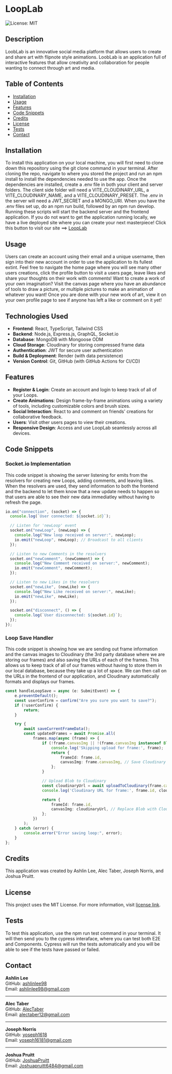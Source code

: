 # LoopLab
  ![License: MIT](https://img.shields.io/badge/License-MIT-green.svg)
## Description 

LoobLab is an innovative social media platform that allows users to create and share art with flipnote style animations. LoobLab is an application full of interactive features that allow creativity and collaboration for people wanting to connect through art and media.

## Table of Contents

- [Installation](#installation)
- [Usage](#usage)
- [Features](#features)
- [Code Snippets](#code-snippets)
- [Credits](#credits)
- [License](#license)
- [Tests](#tests)
- [Contact](#contact)

## Installation

To install this application on your local machine, you will first need to clone down this repository using the git clone command in your terminal. After cloning the repo, navigate to where you stored the project and run an npm install to install the dependencies needed to use the app. Once the dependencies are installed, create a .env file in both your client and server folders. The client side folder will need a VITE_CLOUDINARY_URL, a VITE_CLOUDINARY_NAME, and a VITE_CLOUDINARY_PRESET. The .env in the server will need a JWT_SECRET and a MONGO_URI. When you have the .env files set up, do an npm run build, followed by an npm run develop. Running these scripts will start the backend server and the frontend application. If you do not want to get the application running locally, we have a live deployed site where you can create your next masterpiece! Click this button to visit our site ==> [LoopLab](https://looplab.onrender.com)

## Usage

Users can create an account using their email and a unique username, then sign into their new account in order to use the application to its fullest extint. Feel free to navigate the home page where you will see many other users creations, click the profile button to visit a users page, leave likes and share your thoughts on their work with comments! Want to create a work of your own imagination? Visit the canvas page where you have an abundance of tools to draw a picture, or multiple pictures to make an animation of whatever you want! Once you are done with your new work of art, view it on your own profile page to see if anyone has left a like or comment on it yet!

## Technologies Used

- **Frontend**: React, TypeScript, Tailwind CSS
- **Backend**: Node.js, Express.js, GraphQL, Socket.io
- **Database**: MongoDB with Mongoose ODM
- **Cloud Storage**: Cloudinary for storing compressed frame data
- **Authentication**: JWT for secure user authentication
- **Build & Deployment**: Render (with data persistence)
- **Version Control**: Git, GitHub (with GitHub Actions for CI/CD)

## Features

- **Register & Login**: Create an account and login to keep track of all of your Loops.
- **Create Animations**: Design frame-by-frame animations using a variety of tools, including customizable colors and brush sizes.
- **Social Interaction**: React to and comment on friends' creations for collaborative feedback.
- **Users**: Visit other users pages to view their creations.
- **Responsive Design**: Access and use LoopLab seamlessly across all devices.

## Code Snippets

### Socket.io Implementation

This code snippet is showing the server listening for emits from the resolvers for creating new Loops, adding comments, and leaving likes. When the resolvers are used, they send information to both the frontend and the backend to let them know that a new update needs to happen so that users are able to see their new data immediatley without having to refresh the page.

```javascript
io.on("connection", (socket) => {
  console.log(`User connected: ${socket.id}`);

  // Listen for 'newLoop' event
  socket.on("newLoop", (newLoop) => {
    console.log("New loop received on server:", newLoop);
    io.emit("newLoop", newLoop); // Broadcast to all clients
  });

  // Listen to new Comments in the resolvers
  socket.on("newComment", (newComment) => {
    console.log("New Comment received on server:", newComment);
    io.emit("newComment", newComment);
  });

  // Listen to new Likes in the resolvers
  socket.on("newLike", (newLike) => {
    console.log("New Like received on server:", newLike);
    io.emit("newLike", newLike);
  });

  socket.on("disconnect", () => {
    console.log(`User disconnected: ${socket.id}`);
  });
});
```

### Loop Save Handler

This code snippet is showing how we are sending out frame information and the canvas images to Cloudinary (the 3rd party database where we are storing our frames) and also saving the URLs of each of the frames. This allows us to keep track of all of our frames without having to store them in our local database, because they take up a lot of space. We can then call on the URLs in the frontend of our application, and Cloudinary automatically formats and displays our frames.

```typescript
const handleLoopSave = async (e: SubmitEvent) => {
    e.preventDefault();
    const userConfirm = confirm("Are you sure you want to save?");
    if (!userConfirm) {
        return;
    }

    try {
        await saveCurrentFrameData();
        const updatedFrames = await Promise.all(
            frames.map(async (frame) => {
                if (!frame.canvasImg || !(frame.canvasImg instanceof Blob)) {
                    console.log('Skipping upload for frame:', frame);
                    return {
                        frameId: frame.id,
                        canvasImg: frame.canvasImg, // Save Cloudinary URL
                    };
                }

                // Upload Blob to Cloudinary
                const cloudinaryUrl = await uploadToCloudinary(frame.canvasImg);
                console.log('Cloudinary URL for frame:', frame.id, cloudinaryUrl);

                return {
                    frameId: frame.id,
                    canvasImg: cloudinaryUrl, // Replace Blob with Cloudinary URL
                };
            })
        );
    } catch (error) {
        console.error("Error saving loop:", error);
    }
};
```

## Credits

This application was created by Ashlin Lee, Alec Taber, Joseph Norris, and Joshua Pruitt.

## License
  
  This project uses the MIT License. For more information, visit [license link](https://opensource.org/licenses/MIT).


## Tests

To test this application, use the npm run test command in your terminal. It will then send you to the cypress interaface, where you can test both E2E  and Components. Cypress will run the tests automatically and you will be able to see if the tests have passed or failed.

## Contact

**Ashlin Lee**<br>
GitHub: [ashlinlee98](https://github.com/ashlinlee98)<br>
Email: [ashlinlee98@gmail.com](mailto:ashlinlee98@gmail.com)

---

**Alec Taber**<br>
GitHub: [AlecTaber](https://github.com/AlecTaber)<br>
Email: [alectaber12@gmail.com](mailto:alectaber12@gmail.com)

---

**Joseph Norris**<br>
GitHub: [yoseph1618](https://github.com/yoseph1618)<br>
Email: [yoseph16181@gmail.com](mailto:yoseph16181@gmail.com)

---

**Joshua Pruitt**<br>
GitHub: [JoshuaPruitt](https://github.com/JoshuaPruitt)<br>
Email: [Joshuapruitt6484@gmail.com](mailto:joshuapruitt6484@gmail.com)


